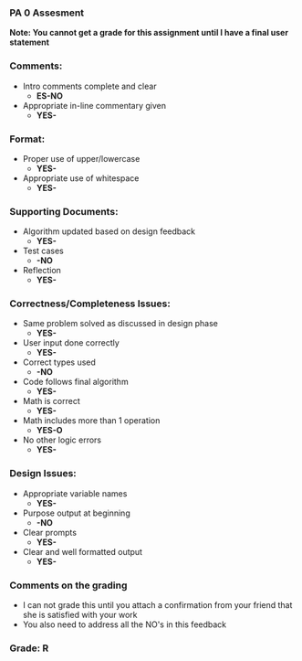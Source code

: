 ### PA 0 Assesment

**Note: You cannot get a grade for this assignment until I have a final user statement**

### Comments:
- Intro comments complete and clear
    - **ES-NO**
- Appropriate in-line commentary given
    - **YES-**

### Format:
- Proper use of upper/lowercase
    - **YES-**
- Appropriate use of whitespace
    - **YES-**

### Supporting Documents:
- Algorithm updated based on design feedback
    - **YES-**
- Test cases
    - **-NO**
- Reflection
    - **YES-**

### Correctness/Completeness Issues:
- Same problem solved as discussed in design phase
    - **YES-**
- User input done correctly
    - **YES-**
- Correct types used
    - **-NO**
- Code follows final algorithm
    - **YES-**
- Math is correct
    - **YES-**
- Math includes more than 1 operation
    - **YES-O**
- No other logic errors
    - **YES-**

### Design Issues:
- Appropriate variable names
    - **YES-**
- Purpose output at beginning
    - **-NO**
- Clear prompts
    - **YES-**
- Clear and well formatted output
    - **YES-**

### Comments on the grading
- I can not grade this until you attach a confirmation from your friend that she is satisfied with your work
- You also need to address all the NO's in this feedback
### Grade: R